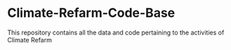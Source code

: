 # Climate-Refarm-Code-Base
This repository contains all the data and code pertaining to the activities of Climate Refarm

